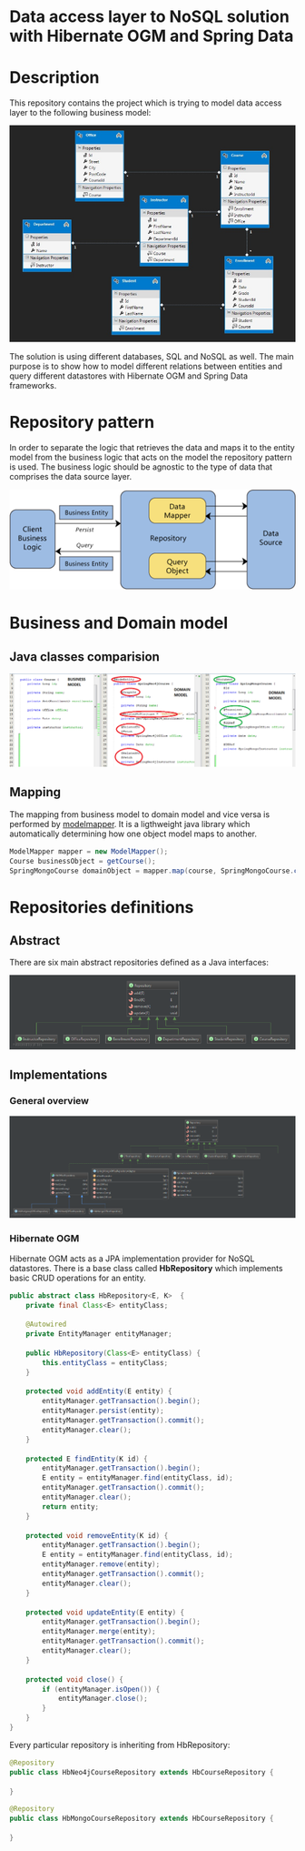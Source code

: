 Data access layer to NoSQL solution with Hibernate OGM and Spring Data
===========

# Description 

This repository contains the project which is trying to model data access layer to the following business model:

![Alt text](/README/image/entities.jpg?raw=true "Business model")

The solution is using different databases, SQL and NoSQL as well. The main purpose is to show how to model different relations between entities and query different datastores with Hibernate OGM and Spring Data frameworks.

# Repository pattern

In order to separate the logic that retrieves the data and maps it to the entity model from the business logic that acts on the model the repository pattern is used. The business logic should be agnostic to the type of data that comprises the data source layer.

![Alt text](/README/image/repository-pattern.png?raw=true "Repository pattern")

# Business and Domain model

## Java classes comparision

![Alt text](/README/image/business-to-domain-model.png?raw=true "Repository pattern")

## Mapping

The mapping from business model to domain model and vice versa is performed by [modelmapper](http://modelmapper.org/). It is a ligthweight java library which automatically determining how one object model maps to another.

```java 
ModelMapper mapper = new ModelMapper();
Course businessObject = getCourse();
SpringMongoCourse domainObject = mapper.map(course, SpringMongoCourse.class));
```

# Repositories definitions

## Abstract

There are six main abstract repositories defined as a Java interfaces:

![Alt text](/README/image/repository.png?raw=true "Repository pattern")

## Implementations

### General overview

![Alt text](/README/image/repository-implementation.png?raw=true "Repository pattern")

### Hibernate OGM

Hibernate OGM acts as a JPA implementation provider for NoSQL datastores. There is a base class called **HbRepository** which implements basic CRUD operations for an entity.

```java
public abstract class HbRepository<E, K>  {
    private final Class<E> entityClass;
    
    @Autowired
    private EntityManager entityManager;
    
    public HbRepository(Class<E> entityClass) {
        this.entityClass = entityClass;
    }
    
    protected void addEntity(E entity) {
        entityManager.getTransaction().begin();
        entityManager.persist(entity);
        entityManager.getTransaction().commit();
        entityManager.clear();
    }
    
    protected E findEntity(K id) {
        entityManager.getTransaction().begin();
        E entity = entityManager.find(entityClass, id);
        entityManager.getTransaction().commit();
        entityManager.clear();
        return entity;
    }
    
    protected void removeEntity(K id) {
        entityManager.getTransaction().begin();
        E entity = entityManager.find(entityClass, id);
        entityManager.remove(entity);
        entityManager.getTransaction().commit();
        entityManager.clear();
    }
    
    protected void updateEntity(E entity) {
        entityManager.getTransaction().begin();
        entityManager.merge(entity);
        entityManager.getTransaction().commit();
        entityManager.clear();
    }
    
    protected void close() {
        if (entityManager.isOpen()) {
            entityManager.close();
        }
    }
}
```

Every particular repository is inheriting from HbRepository:

```java
@Repository
public class HbNeo4jCourseRepository extends HbCourseRepository {

}
```

```java
@Repository
public class HbMongoCourseRepository extends HbCourseRepository {

}
```